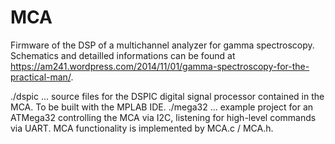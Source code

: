 # MCA
Firmware of the DSP of a multichannel analyzer for gamma spectroscopy. Schematics and detailled informations can be found at <https://am241.wordpress.com/2014/11/01/gamma-spectroscopy-for-the-practical-man/>.

./dspic ... source files for the DSPIC digital signal processor contained in the MCA. To be built with the MPLAB IDE.
./mega32 ... example project for an ATMega32 controlling the MCA via I2C, listening for high-level commands via UART. MCA functionality is implemented by MCA.c / MCA.h.